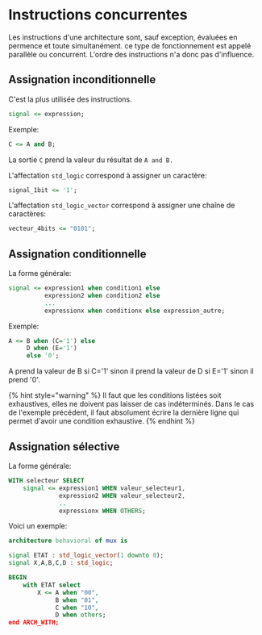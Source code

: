 # Instructions concurrentes

Les instructions d'une architecture sont, sauf exception, évaluées en permence et toute simultanément. ce type de fonctionnement est appelé parallèle ou concurrent. L'ordre des instructions n'a donc pas d'influence.

## Assignation inconditionnelle

C'est la plus utilisée des instructions.

```vhdl
signal <= expression;
```

Exemple:

```vhdl
C <= A and B;
```

La sortie `C` prend la valeur du résultat de `A and B.`

L'affectation `std_logic` correspond à assigner un caractère:

```vhdl
signal_1bit <= '1';
```

L'affectation `std_logic_vector` correspond à assigner une chaîne de caractères:

```vhdl
vecteur_4bits <= "0101";
```

## Assignation conditionnelle

La forme générale:

```vhdl
signal <= expression1 when condition1 else
          expression2 when condition2 else
          ...
          expressionx when conditionx else expression_autre;
```

Exemple:

```vhdl
A <= B when (C='1') else 
     D when (E='1') 
     else '0';
```

A prend la valeur de B si C='1' sinon il prend la valeur de D si E='1' sinon il prend '0'.&#x20;

{% hint style="warning" %}
Il faut que les conditions listées soit exhaustives, elles ne doivent pas laisser de cas indéterminés. Dans le cas de l'exemple précédent, il faut absolument écrire la dernière ligne qui permet d'avoir une condition exhaustive.&#x20;
{% endhint %}

## Assignation sélective

La forme générale:

```vhdl
WITH selecteur SELECT
    signal <= expression1 WHEN valeur_selecteur1,
              expression2 WHEN valeur_selecteur2,
              ..
              expressionx WHEN OTHERS;
```

Voici un exemple:

```vhdl
architecture behavioral of mux is

signal ETAT : std_logic_vector(1 downto 0);
signal X,A,B,C,D : std_logic;

BEGIN
    with ETAT select
        X <= A when "00",
             B when "01",
             C when "10",
             D when others;
end ARCH_WITH;
```
